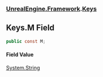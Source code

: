 ### [UnrealEngine.Framework](./UnrealEngine-Framework.md 'UnrealEngine.Framework').[Keys](./Keys.md 'UnrealEngine.Framework.Keys')
## Keys.M Field
  
```csharp
public const M;
```
#### Field Value
[System.String](https://docs.microsoft.com/en-us/dotnet/api/System.String 'System.String')  
